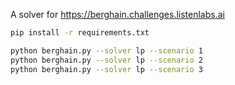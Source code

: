 A solver for https://berghain.challenges.listenlabs.ai

```bash
pip install -r requirements.txt
```

```sh
python berghain.py --solver lp --scenario 1
python berghain.py --solver lp --scenario 2
python berghain.py --solver lp --scenario 3
```